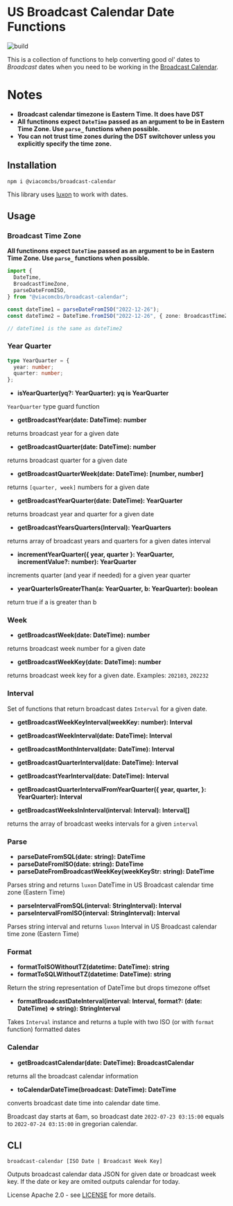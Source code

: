# US Broadcast Calendar Date Functions

![build](https://github.com/ViacomInc/broadcast-calendar/actions/workflows/main.yml/badge.svg)

This is a collection of functions to help converting good ol' dates to
_Broadcast_ dates when you need to be working in the
[Broadcast Calendar](https://en.wikipedia.org/wiki/Broadcast_calendar).

# Notes

- **Broadcast calendar timezone is Eastern Time. It does have DST**
- **All functinons expect `DateTime` passed as an argument to be in Eastern Time Zone. Use `parse_` functions when possible.**
- **You can not trust time zones during the DST switchover unless you explicitly specify the time zone.**

## Installation

`npm i @viacomcbs/broadcast-calendar`

This library uses [luxon](https://moment.github.io/luxon/) to work with dates.

## Usage

### Broadcast Time Zone

**All functinons expect `DateTime` passed as an argument to be in Eastern Time Zone. Use `parse_` functions when possible.**

```ts
import {
  DateTime,
  BroadcastTimeZone,
  parseDateFromISO,
} from "@viacomcbs/broadcast-calendar";

const dateTime1 = parseDateFromISO("2022-12-26");
const dateTime2 = DateTime.fromISO("2022-12-26", { zone: BroadcastTimeZone });

// dateTime1 is the same as dateTime2
```

### Year Quarter

```ts
type YearQuarter = {
  year: number;
  quarter: number;
};
```

- **isYearQuarter(yq?: YearQuarter): yq is YearQuarter**

`YearQuarter` type guard function

- **getBroadcastYear(date: DateTime): number**

returns broadcast year for a given date

- **getBroadcastQuarter(date: DateTime): number**

returns broadcast quarter for a given date

- **getBroadcastQuarterWeek(date: DateTime): [number, number]**

returns `[quarter, week]` numbers for a given date

- **getBroadcastYearQuarter(date: DateTime): YearQuarter**

returns broadcast year and quarter for a given date

- **getBroadcastYearsQuarters(Interval): YearQuarters**

returns array of broadcast years and quarters for a given dates interval

- **incrementYearQuarter({ year, quarter }: YearQuarter, incrementValue?: number): YearQuarter**

increments quarter (and year if needed) for a given year quarter

- **yearQuarterIsGreaterThan(a: YearQuarter, b: YearQuarter): boolean**

return true if a is greater than b

### Week

- **getBroadcastWeek(date: DateTime): number**

returns broadcast week number for a given date

- **getBroadcastWeekKey(date: DateTime): number**

returns broadcast week key for a given date. Examples: `202103`, `202232`

### Interval

Set of functions that return broadcast dates `Interval` for a given date.

- **getBroadcastWeekKeyInterval(weekKey: number): Interval**
- **getBroadcastWeekInterval(date: DateTime): Interval**
- **getBroadcastMonthInterval(date: DateTime): Interval**
- **getBroadcastQuarterInterval(date: DateTime): Interval**
- **getBroadcastYearInterval(date: DateTime): Interval**
- **getBroadcastQuarterIntervalFromYearQuarter({ year, quarter, }: YearQuarter): Interval**

- **getBroadcastWeeksInInterval(interval: Interval): Interval[]**

returns the array of broadcast weeks intervals for a given `interval`

### Parse

- **parseDateFromSQL(date: string): DateTime**
- **parseDateFromISO(date: string): DateTime**
- **parseDateFromBroadcastWeekKey(weekKeyStr: string): DateTime**

Parses string and returns `luxon` DateTime in US Broadcast calendar time zone (Eastern Time)

- **parseIntervalFromSQL(interval: StringInterval): Interval**
- **parseIntervalFromISO(interval: StringInterval): Interval**

Parses string interval and returns `luxon` Interval in US Broadcast calendar time zone (Eastern Time)

### Format

- **formatToISOWithoutTZ(datetime: DateTime): string**
- **formatToSQLWithoutTZ(datetime: DateTime): string**

Return the string representation of DateTime but drops timezone offset

- **formatBroadcastDateInterval(interval: Interval, format?: (date: DateTime) => string): StringInterval**

Takes `Interval` instance and returns a tuple with two ISO (or with `format` function) formatted dates

### Calendar

- **getBroadcastCalendar(date: DateTime): BroadcastCalendar**

returns all the broadcast calendar information

- **toCalendarDateTime(broadcast: DateTime): DateTime**

converts broadcast date time into calendar date time.

Broadcast day starts at 6am, so broadcast date `2022-07-23 03:15:00` equals to `2022-07-24 03:15:00` in gregorian calendar.

## CLI

`broadcast-calendar [ISO Date | Broadcast Week Key]`

Outputs broadcast calendar data JSON for given date or broadcast week key. If the date or key are omited outputs calendar for today.

License Apache 2.0 - see [LICENSE](./LICENSE) for more details.

